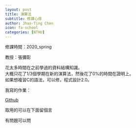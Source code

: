 ```yaml
---
layout: post
title: 演算法
subtitle: 修課心得
author: Jhao-Ting Chen
icon: fa-school
categories: [NTHU]
---
```


修課時間：2020_spring  

教授：張彌彰  

花太多時間在之前學過的資料結構知識。  
大概只花了1/3個學期在新的演算法，然後花了0%的時間在證明上。  
如果想複習C的語法，可以修，程式設計2.0。

我寫的作業：

[Github](https://github.com/jtchen0528/NTHU-EE39800)

取用的可以在下面留個言

有問題可以問

<br>
